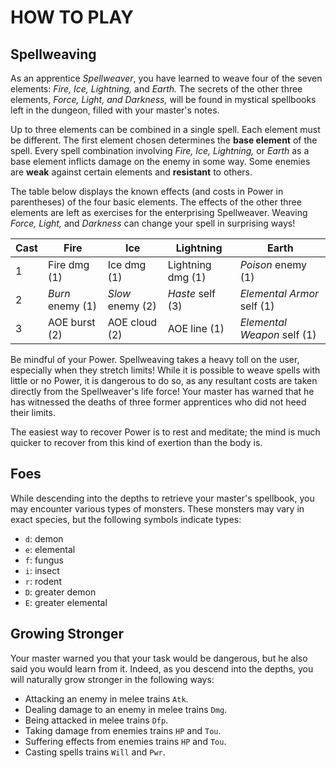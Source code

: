# HOW TO PLAY #

## Spellweaving ##

As an apprentice _Spellweaver_, you have learned to weave four of the seven elements: 
_Fire, Ice, Lightning,_ and _Earth._ The secrets of the other three elements, _Force, Light, and Darkness,_ 
will be found in mystical spellbooks left in the dungeon, filled with your master's notes.

Up to three elements can be combined in a single spell. Each element must be different.
The first element chosen determines the **base element** of the spell. Every spell combination
involving _Fire, Ice, Lightning,_ or _Earth_ as a base element inflicts damage on the enemy in some way.
Some enemies are **weak** against certain elements and **resistant** to others.

The table below displays the known effects (and costs in Power in parentheses) of the four basic elements.
The effects of the other three elements are left as exercises for the enterprising Spellweaver. 
Weaving _Force, Light,_ and _Darkness_ can change your spell in surprising ways!

| Cast | Fire              | Ice              | Lightning         | Earth                         | 
| ---- | ----------------- | ---------------- | ----------------- | ----------------------------- |
| 1    | Fire dmg (1)      | Ice dmg (1)      | Lightning dmg (1) | _Poison_ enemy (1)            |
| 2    | _Burn_ enemy (1)  | _Slow_ enemy (2) | _Haste_ self (3)  | _Elemental Armor_ self (1)    |
| 3    | AOE burst (2)     | AOE cloud (2)    | AOE line (1)      | _Elemental Weapon_ self (1)   |

Be mindful of your Power. Spellweaving takes a heavy toll on the user, especially when they stretch
limits! While it is possible to weave spells with little or no Power, it is dangerous to do so, as any
resultant costs are taken directly from the Spellweaver's life force! Your master has warned that he has
witnessed the deaths of three former apprentices who did not heed their limits.

The easiest way to recover Power is to rest and meditate; the mind is much quicker to recover from this
kind of exertion than the body is.

## Foes ##

While descending into the depths to retrieve your master's spellbook, you may encounter various types 
of monsters. These monsters may vary in exact species, but the following symbols indicate types:

* `d`: demon
* `e`: elemental
* `f`: fungus
* `i`: insect
* `r`: rodent
* `D`: greater demon
* `E`: greater elemental

## Growing Stronger ##

Your master warned you that your task would be dangerous, but he also said you would learn from it.
Indeed, as you descend into the depths, you will naturally grow stronger in the following ways:

* Attacking an enemy in melee trains `Atk`.
* Dealing damage to an enemy in melee trains `Dmg`.
* Being attacked in melee trains `Dfp`.
* Taking damage from enemies trains `HP` and `Tou`.
* Suffering effects from enemies trains `HP` and `Tou`.
* Casting spells trains `Will` and `Pwr`.


 


